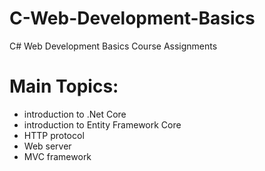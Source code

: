 # C-Web-Development-Basics
C# Web Development Basics Course Assignments

Main Topics:
===
- introduction to .Net Core
- introduction to Entity Framework Core
- HTTP protocol
- Web server
- MVC framework
